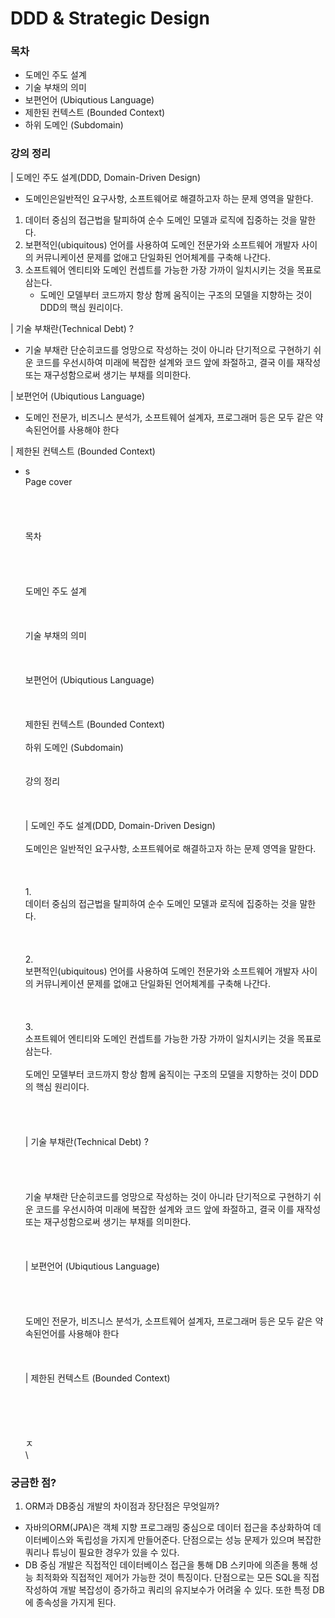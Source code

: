 # DDD & Strategic Design

### 목차

* 도메인 주도 설계
* 기술 부채의 의미
* 보편언어 (Ubiqutious Language)
* 제한된 컨텍스트 (Bounded Context)
* 하위 도메인 (Subdomain)

### 강의 정리

\| 도메인 주도 설계(DDD, Domain-Driven Design)&#x20;

* 도메인은일반적인 요구사항, 소프트웨어로 해결하고자 하는 문제 영역을 말한다.

1. 데이터 중심의 접근법을 탈피하여 순수 도메인 모델과 로직에 집중하는 것을 말한다.
2. 보편적인(ubiquitous) 언어를 사용하여 도메인 전문가와 소프트웨어 개발자 사이의 커뮤니케이션 문제를 없애고 단일화된 언어체계를 구축해 나간다.
3. 소프트웨어 엔티티와 도메인 컨셉트를 가능한 가장 가까이 일치시키는 것을 목표로 삼는다.
   * &#x20;도메인 모델부터 코드까지 항상 함께 움직이는 구조의 모델을 지향하는 것이 DDD의 핵심  원리이다.

\| 기술 부채란(Technical Debt) ?

* 기술 부채란 단순히코드를 엉망으로 작성하는 것이 아니라 단기적으로 구현하기 쉬운 코드를 우선시하여 미래에 복잡한 설계와 코드 앞에 좌절하고, 결국 이를 재작성 또는 재구성함으로써 생기는 부채를 의미한다.

\|  보편언어 (Ubiqutious Language)

* 도메인 전문가, 비즈니스 분석가, 소프트웨어 설계자, 프로그래머 등은 모두 같은 약속된언어를 사용해야 한다

\|  제한된 컨텍스트 (Bounded Context)

* s\
  Page cover\
  \
  \
  \
  \
  목차\
  \
  \
  \
  \
  도메인 주도 설계\
  \
  \
  \
  기술 부채의 의미\
  \
  \
  \
  보편언어 (Ubiqutious Language)\
  \
  \
  \
  제한된 컨텍스트 (Bounded Context)\
  \
  하위 도메인 (Subdomain)\
  \
  \
  강의 정리\
  \
  \
  \
  \| 도메인 주도 설계(DDD, Domain-Driven Design) \
  \
  도메인은 일반적인 요구사항, 소프트웨어로 해결하고자 하는 문제 영역을 말한다.\
  \
  \
  \
  1.\
  데이터 중심의 접근법을 탈피하여 순수 도메인 모델과 로직에 집중하는 것을 말한다.\
  \
  \
  \
  2.\
  보편적인(ubiquitous) 언어를 사용하여 도메인 전문가와 소프트웨어 개발자 사이의 커뮤니케이션 문제를 없애고 단일화된 언어체계를 구축해 나간다.\
  \
  \
  \
  3.\
  소프트웨어 엔티티와 도메인 컨셉트를 가능한 가장 가까이 일치시키는 것을 목표로 삼는다.\
  \
  &#x20;도메인 모델부터 코드까지 항상 함께 움직이는 구조의 모델을 지향하는 것이 DDD의 핵심  원리이다.\
  \
  \
  \
  \
  \| 기술 부채란(Technical Debt) ?\
  \
  \
  \
  \
  기술 부채란 단순히코드를 엉망으로 작성하는 것이 아니라 단기적으로 구현하기 쉬운 코드를 우선시하여 미래에 복잡한 설계와 코드 앞에 좌절하고, 결국 이를 재작성 또는 재구성함으로써 생기는 부채를 의미한다.\
  \
  \
  \
  \|  보편언어 (Ubiqutious Language)\
  \
  \
  \
  \
  도메인 전문가, 비즈니스 분석가, 소프트웨어 설계자, 프로그래머 등은 모두 같은 약속된언어를 사용해야 한다\
  \
  \
  \
  \|  제한된 컨텍스트 (Bounded Context)\
  \
  \
  \
  \
  \
  ㅈ​\
  \




### 궁금한 점?

1. ORM과 DB중심 개발의 차이점과 장단점은 무엇일까?

* 자바의ORM(JPA)은 객체 지향 프로그래밍 중심으로 데이터 접근을 추상화하여 데이터베이스와 독립성을 가지게 만들어준다. 단점으로는 성능 문제가 있으며 복잡한 쿼리나 튜닝이 필요한 경우가 있을 수 있다.
* DB 중심 개발은 직접적인 데이터베이스 접근을 통해 DB 스키마에 의존을 통해 성능 최적화와 직접적인 제어가 가능한 것이 특징이다. 단점으로는 모든 SQL을 직접 작성하여 개발 복잡성이 증가하고 쿼리의 유지보수가 어려울 수 있다. 또한 특정 DB에 종속성을 가지게 된다.

